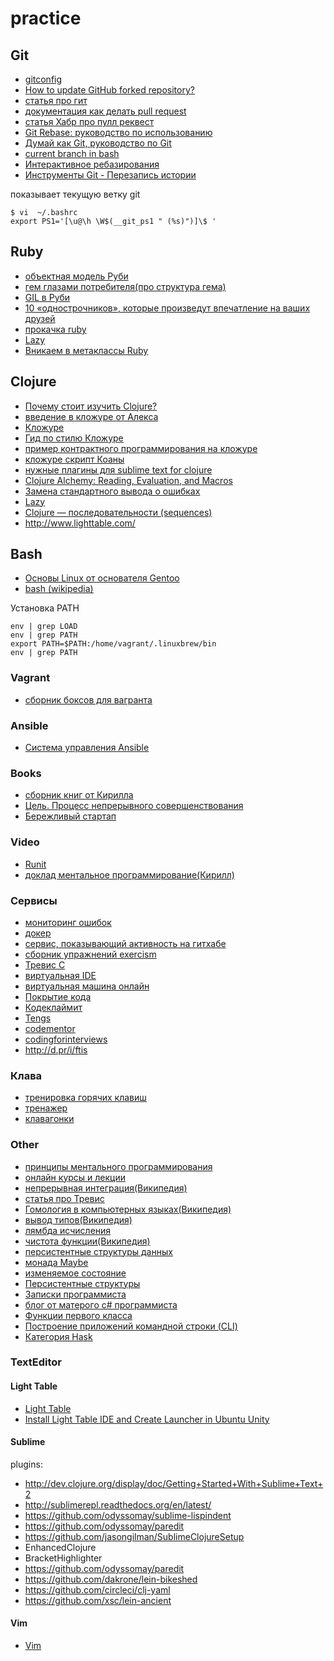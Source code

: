 practice
========

## Git

* [gitconfig](https://github.com/mokevnin/dotfiles/blob/master/gitconfig)
* [How to update GitHub forked repository?](http://stackoverflow.com/questions/7244321/how-to-update-github-forked-repository)
* [статья про гит](https://github.com/mokevnin/coursify/wiki/Git)
* [документация как делать pull request](https://help.github.com/articles/using-pull-requests)
* [статья Хабр про пулл реквест](http://habrahabr.ru/post/125999/)
* [Git Rebase: руководство по использованию](http://habrahabr.ru/post/161009/)
* [Думай как Git, руководство по Git](http://web.archive.org/web/20131019113913/http://git.geekjob.ru/epic-mode/)
* [current branch in bash](http://stackoverflow.com/questions/4133904/ps1-line-with-git-current-branch-and-colors)
* [Интерактивное ребазирования](http://uleming.github.io/gitbook/4_Интерактивное_ребазирования.html)
* [Инструменты Git - Перезапись истории](http://git-scm.com/book/ru/Инструменты-Git-Перезапись-истории)

показывает текущую ветку git
~~~ shell
$ vi  ~/.bashrc
export PS1='[\u@\h \W$(__git_ps1 " (%s)")]\$ '
~~~

## Ruby

* [объектная модель Руби](http://7vn.ru/blog/2011/11/18/object-model/)
* [гем глазами потребителя(про структура гема)](http://nashbridges.me/gem-for-end-user)
* [GIL в Руби](http://habrahabr.ru/post/189320/)
* [10 «однострочников», которые произведут впечатление на ваших друзей](http://habrahabr.ru/post/120665/)
* [прокачка ruby](http://tony.pitluga.com/2011/08/08/destructuring-with-ruby.html)
* [Lazy](http://ruby-doc.org/core-2.0/Enumerator/Lazy.html)
* [Вникаем в метаклассы Ruby](http://habrahabr.ru/post/143990/)

## Clojure

* [Почему стоит изучить Clojure?](http://surfingbird.ru/surf/c1M84d7A5#.U62kknWSw8p)
* [введение в кложуре от Алекса](http://alexott.net/ru/clojure/clojure-intro/)
* [Кложуре](http://clojure.org/getting_started)
* [Гид по стилю Кложуре](https://github.com/bbatsov/clojure-style-guide)
* [пример контрактного программирования на кложуре](https://github.com/clojure/core.contracts)
* [кложуре скрипт Коаны](http://clojurescriptkoans.com)
* [нужные плагины для sublime text for clojure](https://github.com/clojure/clojurescript/wiki/Sublime-Text-2)
* [Clojure Alchemy: Reading, Evaluation, and Macros](http://www.braveclojure.com/read-and-eval/)
* [Замена стандартного вывода о ошибках](https://github.com/mmcgrana/clj-stacktrace)
* [Lazy](http://clojure.org/lazy)
* [Clojure — последовательности (sequences)](http://www.pvsm.ru/clojure/21092)
* http://www.lighttable.com/


## Bash

* [Основы Linux от основателя Gentoo](http://habrahabr.ru/post/99041/)
* [bash (wikipedia)](http://ru.wikipedia.org/wiki/Bash)

Установка PATH
~~~ shell
env | grep LOAD
env | grep PATH
export PATH=$PATH:/home/vagrant/.linuxbrew/bin
env | grep PATH
~~~

### Vagrant

* [сборник боксов для вагранта](https://vagrantcloud.com/)

### Ansible

* [Система управления Ansible](http://habrahabr.ru/company/selectel/blog/196620/)

### Books

* [сборник книг от Кирилла](https://github.com/mokevnin/coursify/wiki/Books)
* [Цель. Процесс непрерывного совершенствования](http://www.ozon.ru/context/detail/id/4341360/)
* [Бережливый стартап](http://ru.wikipedia.org/wiki/Бережливый_стартап)

### Video

* [Runit](http://tv.kaize.ru/ulcamp/31.05.2013/runit_1440x1080.mp4)
* [доклад ментальное программирование(Кирилл)](http://www.youtube.com/watch?v=EEq1wdM2M2w)

### Сервисы

* [мониторинг ошибок](https://airbrake.io)
* [докер](http://docker.io/)
* [сервис, показывающий активность на гитхабе](https://coderwall.com/welcome)
* [сборник упражнений exercism](http://exercism.io/)
* [Тревис С](http://travis-ci.com/)
* [виртуальная IDE ](https://c9.io/)
* [виртуальная машина онлайн](https://www.nitrous.io/)
* [Покрытие кода](https://coveralls.io/)
* [Кодеклаймит](https://codeclimate.com/)
* [Tengs](http://tengs.ru/)
* [codementor](https://www.codementor.io/)
* [codingforinterviews](http://codingforinterviews.com/)
* http://d.pr/i/ftis

### Клава

* [тренировка горячих клавиш](https://www.shortcutfoo.com/)
* [тренажер](http://klava.org/)
* [клавагонки](http://klavogonki.ru/)

### Other

* [принципы ментального программирования](https://github.com/mokevnin/coursify/wiki/Code-Design)
* [онлайн курсы и лекции](https://hexlet.org/)
* [непрерывная интеграция(Википедия)](http://ru.wikipedia.org/wiki/Непрерывная_интеграция)
* [статья про Тревис](http://habrahabr.ru/post/140344/)
* [Гомология в компьютерных языках(Википедия)](http://en.wikipedia.org/wiki/Homoiconicity)
* [вывод типов(Википедия)](http://ru.wikipedia.org/wiki/Вывод_типов)
* [лямбда исчисления](http://habrahabr.ru/post/215807/)
* [чистота функции(Википедия)](http://ru.wikipedia.org/wiki/Чистота_функции)
* [персистентные структуры данных](http://habrahabr.ru/post/113585/)
* [монада Maybe](https://github.com/pzol/monadic)
* [изменяемое состояние](http://fprog.ru/2009/issue1/eugene-kirpichov-fighting-mutable-state/)
* [Персистентные структуры](http://habrahabr.ru/post/113585/)
* [Записки программиста](http://eax.me/)
* [блог от матерого c# программиста](http://sergeyteplyakov.blogspot.ru/)
* [Функции первого класса](http://ru.wikipedia.org/wiki/Функции_первого_класса)
* [Построение приложений командной строки (CLI)](http://habrahabr.ru/post/150950/)
* [Категория Hask](http://habrahabr.ru/post/133277/)

### TextEditor

#### Light Table
* [Light Table](http://www.lighttable.com/)
* [Install Light Table IDE and Create Launcher in Ubuntu Unity](http://ubuntuhandbook.org/index.php/2013/09/install-light-table-ide-create-launcher-ubuntu/)

#### Sublime
plugins:
* http://dev.clojure.org/display/doc/Getting+Started+With+Sublime+Text+2
* http://sublimerepl.readthedocs.org/en/latest/
* https://github.com/odyssomay/sublime-lispindent
* https://github.com/odyssomay/paredit
* https://github.com/jasongilman/SublimeClojureSetup
* EnhancedClojure
* BracketHighlighter
* https://github.com/odyssomay/paredit
* https://github.com/dakrone/lein-bikeshed
* https://github.com/circleci/clj-yaml
* https://github.com/xsc/lein-ancient

#### Vim 

* [Vim](http://ru.wikibooks.org/wiki/Vim)
